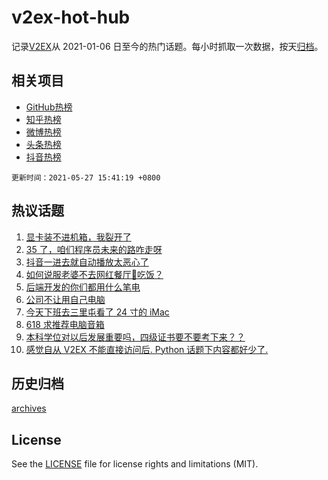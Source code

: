# v2ex-hot-hub

 记录[V2EX](https://www.v2ex.com/)从 2021-01-06 日至今的热门话题。每小时抓取一次数据，按天[归档](archives)。
 
 ## 相关项目

- [GitHub热榜](https://github.com/snaildev/github-hot-hub)
- [知乎热榜](https://github.com/snaildev/zhihu-hot-hub)
- [微博热榜](https://github.com/snaildev/weibo-hot-hub)
- [头条热榜](https://github.com/snaildev/toutiao-hot-hub)
- [抖音热榜](https://github.com/snaildev/douyin-hot-hub)


 `更新时间：2021-05-27 15:41:19 +0800`

## 热议话题

1. [显卡装不进机箱，我裂开了](https://www.v2ex.com/t/779452)
1. [35 了，咱们程序员未来的路咋走呀](https://www.v2ex.com/t/779479)
1. [抖音一进去就自动播放太恶心了](https://www.v2ex.com/t/779511)
1. [如何说服老婆不去网红餐厅🍴吃饭？](https://www.v2ex.com/t/779502)
1. [后端开发的你们都用什么笔电](https://www.v2ex.com/t/779375)
1. [公司不让用自己电脑](https://www.v2ex.com/t/779369)
1. [今天下班去三里屯看了 24 寸的 iMac](https://www.v2ex.com/t/779433)
1. [618 求推荐电脑音箱](https://www.v2ex.com/t/779473)
1. [本科学位对以后发展重要吗，四级证书要不要考下来？？](https://www.v2ex.com/t/779483)
1. [感觉自从 V2EX 不能直接访问后. Python 话题下内容都好少了.](https://www.v2ex.com/t/779432)

## 历史归档

[archives](archives)

## License

See the [LICENSE](LICENSE) file for license rights and limitations (MIT).
